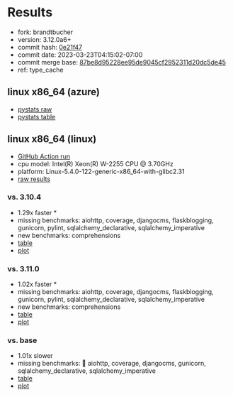 # Results

- fork: brandtbucher
- version: 3.12.0a6+
- commit hash: [0e21f47](https://github.com/brandtbucher/cpython/commit/0e21f47)
- commit date: 2023-03-23T04:15:02-07:00
- commit merge base: [87be8d95228ee95de9045cf2952311d20dc5de45](https://github.com/brandtbucher/cpython/commit/87be8d95228ee95de9045cf2952311d20dc5de45)
- ref: type_cache

## linux x86_64 (azure)

- [pystats raw](bm-20230323-azure-x86_64-brandtbucher-type_cache-3.12.0a6%2B-0e21f47-pystats.json)
- [pystats table](bm-20230323-azure-x86_64-brandtbucher-type_cache-3.12.0a6%2B-0e21f47-pystats.md)

## linux x86_64 (linux)

- [GitHub Action run](https://github.com/faster-cpython/benchmarking/actions/runs/4501963712)
- cpu model: Intel(R) Xeon(R) W-2255 CPU @ 3.70GHz
- platform: Linux-5.4.0-122-generic-x86_64-with-glibc2.31
- [raw results](bm-20230323-linux-x86_64-brandtbucher-type_cache-3.12.0a6%2B-0e21f47.json)

### vs. 3.10.4

- 1.29x faster \*
- missing benchmarks: aiohttp, coverage, djangocms, flaskblogging, gunicorn, pylint, sqlalchemy_declarative, sqlalchemy_imperative
- new benchmarks: comprehensions
- [table](bm-20230323-linux-x86_64-brandtbucher-type_cache-3.12.0a6%2B-0e21f47-vs-3.10.4.md)
- [plot](bm-20230323-linux-x86_64-brandtbucher-type_cache-3.12.0a6%2B-0e21f47-vs-3.10.4.png)

### vs. 3.11.0

- 1.02x faster \*
- missing benchmarks: aiohttp, coverage, djangocms, flaskblogging, gunicorn, pylint, sqlalchemy_declarative, sqlalchemy_imperative
- new benchmarks: comprehensions
- [table](bm-20230323-linux-x86_64-brandtbucher-type_cache-3.12.0a6%2B-0e21f47-vs-3.11.0.md)
- [plot](bm-20230323-linux-x86_64-brandtbucher-type_cache-3.12.0a6%2B-0e21f47-vs-3.11.0.png)

### vs. base

- 1.01x slower
- missing benchmarks: 🔴 aiohttp, coverage, djangocms, gunicorn, sqlalchemy_declarative, sqlalchemy_imperative
- [table](bm-20230323-linux-x86_64-brandtbucher-type_cache-3.12.0a6%2B-0e21f47-vs-base.md)
- [plot](bm-20230323-linux-x86_64-brandtbucher-type_cache-3.12.0a6%2B-0e21f47-vs-base.png)

